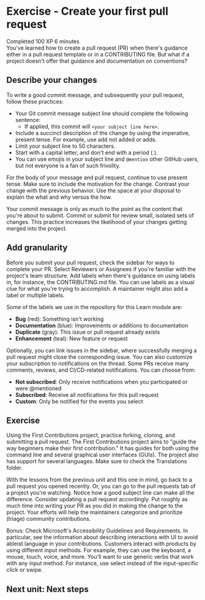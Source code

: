 # Exercise - Create your first pull request
Completed 100 XP 6 minutes  
You've learned how to create a pull request (PR) when there's guidance either in a pull request template or in a CONTRIBUTING file. But what if a project doesn't offer that guidance and documentation on conventions?

## Describe your changes
To write a good commit message, and subsequently your pull request, follow these practices:

- Your Git commit message subject line should complete the following sentence:
    - If applied, this commit will ```<your subject line here>```.
- Include a succinct description of the change by using the imperative, present tense. For example, use add not added or adds.
- Limit your subject line to 50 characters.
- Start with a capital letter, and don't end with a period (.).
- You can use emojis in your subject line and ```@mention``` other GitHub users, but not everyone is a fan of such frivolity.

For the body of your message and pull request, continue to use present tense. Make sure to include the motivation for the change. Contrast your change with the previous behavior. Use the space at your disposal to explain the what and why versus the how.

Your commit message is only as much to the point as the content that you're about to submit. Commit or submit for review small, isolated sets of changes. This practice increases the likelihood of your changes getting merged into the project.

## Add granularity
Before you submit your pull request, check the sidebar for ways to complete your PR. Select Reviewers or Assignees if you're familiar with the project's team structure. Add labels when there's guidance on using labels in, for instance, the CONTRIBUTING.md file. You can use labels as a visual clue for what you're trying to accomplish. A maintainer might also add a label or multiple labels.

Some of the labels we use in the repository for this Learn module are:

- **Bug** (red): Something isn't working
- **Documentation** (blue): Improvements or additions to documentation
- **Duplicate** (gray): This issue or pull request already exists
- **Enhancement** (teal): New feature or request

Optionally, you can link issues in the sidebar, where successfully merging a pull request might close the corresponding issue. You can also customize your subscription to notifications on the thread. Some PRs receive many comments, reviews, and CI/CD-related notifications. You can choose from:

- **Not subscribed**: Only receive notifications when you participated or were @mentioned
- **Subscribed**: Receive all notifications for this pull request
- **Custom**: Only be notified for the events you select

## Exercise
Using the First Contributions project, practice forking, cloning, and submitting a pull request. The First Contributions project aims to "guide the way beginners make their first contribution." It has guides for both using the command line and several graphical user interfaces (GUIs). The project also has support for several languages. Make sure to check the Translations folder.

With the lessons from the previous unit and this one in mind, go back to a pull request you opened recently. Or, you can go to the pull requests tab of a project you're watching. Notice how a good subject line can make all the difference. Consider updating a pull request accordingly. Put roughly as much time into writing your PR as you did in making the change to the project. Your efforts will help the maintainers categorize and prioritize (triage) community contributions.

Bonus: Check Microsoft's Accessibility Guidelines and Requirements. In particular, see the information about describing interactions with UI to avoid ableist language in your contributions. Customers interact with products by using different input methods. For example, they can use the keyboard, a mouse, touch, voice, and more. You'll want to use generic verbs that work with any input method. For instance, use select instead of the input-specific click or swipe.

## Next unit: Next steps
